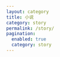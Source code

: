 ```yaml
---
layout: category
title: 小说
category: story
permalink: /story/
pagination:
  enabled: true
  category: story
---
```

